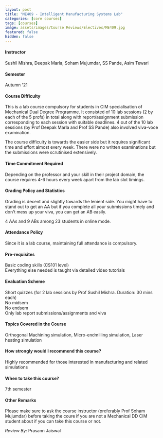 ```yaml
---
layout: post
title: "ME409 - Intelligent Manufacturing Systems Lab"
categories: [core courses]
tags: [courses]
image: assets/images/Course Reviews/Electives/ME409.jpg
featured: false
hidden: false
---
```


#### Instructor

Sushil Mishra, Deepak Marla, Soham Mujumdar, SS Pande, Asim Tewari

#### Semester

Autumn '21

#### Course Difficulty

This is a lab course compulsory for students in CIM specialisation of Mechanical Dual Degree Programme. It consisted of 10 lab sessions (2 by each of the 5 profs) in total along with report/assignment submission corresponding to each session with suitable deadlines. 4 out of the 10 lab sessions (by Prof Deepak Marla and Prof SS Pande) also involved viva-voce examination.

The course difficulty is towards the easier side but it requires significant time and effort almost every week. There were no written examinations but the submissions were scrutinised extensively.

#### Time Commitment Required

Depending on the professor and your skill in their project domain, the course requires 4-6 hours every week apart from the lab slot timings.

#### Grading Policy and Statistics

Grading is decent and slightly towards the lenient side. You might have to stand out to get an AA but if you complete all your submissions timely and don't mess up your viva, you can get an AB easily.

4 AAs and 9 ABs among 23 students in online mode.

#### Attendance Policy

Since it is a lab course, maintaining full attendance is compulsory.

#### Pre-requisites

Basic coding skills (CS101 level)  
Everything else needed is taught via detailed video tutorials

#### Evaluation Scheme

Short quizzes (for 2 lab sessions by Prof Sushil Mishra. Duration: 30 mins each)  
No midsem  
No endsem  
Only lab report submissions/assignments and viva

#### Topics Covered in the Course

Orthogonal Machining simulation, Micro-endmilling simulation, Laser heating simulation

#### How strongly would I recommend this course?

Highly recommended for those interested in manufacturing and related simulations

#### When to take this course?

7th semester

#### Other Remarks

Please make sure to ask the course instructor (preferably Prof Soham Mujumdar) before taking the coure if you are not a Mechanical DD CIM student about if you can take this course or not.

_Review By:_ Prasann Jaiswal
